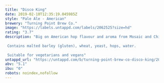 ```yaml
---
title: "Disco King"
date: 2019-02-10T12:35:19.045985Z
style: "Pale Ale - American"
brewery: "Turning Point Brew Co."
image: "https://labels.untappd.com/labels/2062525?size=hd"
rating: "3.7"
description: "Big on American hop flavour and aroma from Mosaic and Chinook hops. Drinkability for its ABV from a clean malt base. A real juicy one!  Contains malted barley (gluten), wheat, yeast, hops, water.  Suitable for vegetarians and vegans"
untappd_url: "https://untappd.com/b/turning-point-brew-co-disco-king/2062525"
abv: "5.1"
ibu: "0"
robots: noindex,nofollow
---
```

